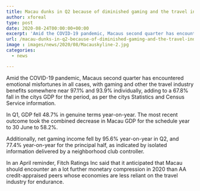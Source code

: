 ```yaml
---
title: Macau dunks in Q2 because of diminished gaming and the travel industry
author: xforeal 
type: post
date: 2020-08-24T00:00:00+00:00
excerpt: 'Amid the COVID-19 pandemic, Macaus second quarter has encountered emotional misfortunes in all cases, with gaming and other the travel industry benefits somewhere around 97 '
url: /macau-dunks-in-q2-because-of-diminished-gaming-and-the-travel-industry/
image : images/news/2020/08/Macauskyline-2.jpg
categories:
  - news

---
```

Amid the COVID-19 pandemic, Macaus second quarter has encountered emotional misfortunes in all cases, with gaming and other the travel industry benefits somewhere near 97.1&percnt; and 93.9&percnt; individually, adding to a 67.8&percnt; fall in the citys GDP for the period, as per the citys Statistics and Census Service information. 

In Q1, GDP fell 48.7&percnt; in genuine terms year-on-year. The most recent outcome took the combined decrease in Macau GDP for the schedule year to 30 June to 58.2&percnt;. 

Additionally, net gaming income fell by 95.6&percnt; year-on-year in Q2, and 77.4&percnt; year-on-year for the principal half, as indicated by isolated information delivered by a neighborhood club controller. 

In an April reminder, Fitch Ratings Inc said that it anticipated that Macau should encounter an a lot further monetary compression in 2020 than AA credit-appraised peers whose economies are less reliant on the travel industry for endurance.